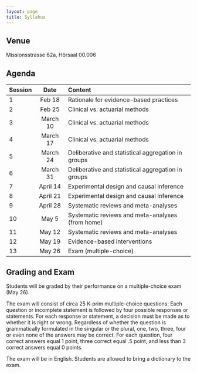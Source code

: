 ```yaml
---
layout: page
title: Syllabus
---
```


## Venue
Missionsstrasse 62a, Hörsaal 00.006

## Agenda

| Session        | Date           | Content  |
| ----- |:-------------:| :-----|
| 1 | Feb 18 | Rationale for evidence-based practices |
| 2 | Feb 25 | Clinical vs. actuarial methods |
| 3 | March 10 | Clinical vs. actuarial methods |
| 4 | March 17 | Clinical vs. actuarial methods |
| 5 | March 24|  Deliberative and statistical aggregation in groups |
| 6 | March 31|  Deliberative and statistical aggregation in groups |
| 7 | April 14 | Experimental design and causal inference |
| 8 | April 21 | Experimental design and causal inference |
| 9 | April 28 | Systematic reviews and meta-analyses |
| 10 | May 5 | Systematic reviews and meta-analyses (from home)|
| 11 | May 12 | Systematic reviews and meta-analyses |
| 12 | May 19 | Evidence-based interventions |
| 13 | May 26 | Exam (multiple-choice) |

## Grading and Exam

Students will be graded by their performance on a multiple-choice exam (May 26). 

The exam will consist of circa 25 K-prim multiple-choice questions: Each question or incomplete statement is followed by four possible responses or statements. For each response or statement, a decision must be made as to whether it is right or wrong. Regardless of whether the question is grammatically formulated in the singular or the plural, one, two, three, four or even none of the answers may be correct. For each question, four correct answers equal 1 point, three correct equal .5 point, and less than 3 correct answers equal 0 points. 

The exam will be in English. Students are allowed to bring a dictionary to the exam. 
